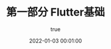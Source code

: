 ---
pageComponent:
  name: Catalogue
  data:
    path: 120301.Flutter基础
    imgUrl: /img/01.png
    description: k8S
title: 第一部分 Flutter基础
date: 2022-01-03 00:01:00
permalink: /flutter/base/
sidebar: false
article: false
comment: false
editLink: false
author:
  name: xiaoliuxuesheng
  link: https://github.com/xiaoliuxuesheng
---